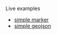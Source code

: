 Live examples

* [simple marker](http://ludovico85.github.io/appunti_leaflet/simple_marker)
* [simple geojson](http://ludovico85.github.io/appunti_leaflet/simple_geojson)
